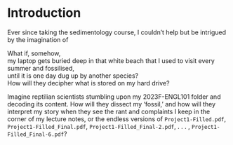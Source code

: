 # Introduction

Ever since taking the sedimentology course, I couldn’t help but be intrigued by the imagination of

<div class="quote">
    What if, somehow, <br>
    my laptop gets buried deep in that white beach that I used to visit every summer and fossilised, <br>
    until it is one day dug up by another species? <br>
    How will they decipher what is stored on my hard drive?
</div>

Imagine reptilian scientists stumbling upon my <i class="fa-regular fa-folder"></i> 2023F-ENGL101 folder and decoding its content.
How will they dissect my ‘fossil,’ and how will they interpret my story when they see the rant and complaints I keep in the corner of my lecture notes, or the endless versions of <i class="fa-regular fa-file"></i> `Project1-Filled.pdf`, <i class="fa-regular fa-file"></i> `Project1-Filled_Final.pdf`, <i class="fa-regular fa-file"></i> `Project1-Filled_Final-2.pdf`, . . . , <i class="fa-regular fa-file"></i> `Project1-Filled_Final-6.pdf`?